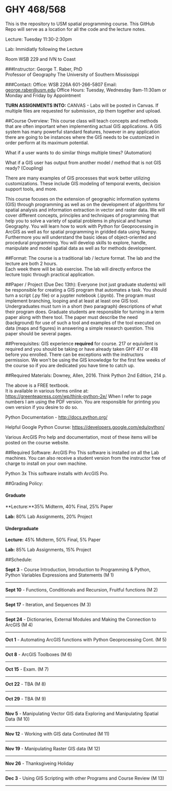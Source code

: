 # GHY 468/568

This is the repository to USM spatial programming course.  This GitHub Repo will serve as a location for all the code and the lecture notes.  

Lecture: Tuesday 11:30-2:30pm

Lab: Immidiatly following the Lecture

Room WSB 229 and IVN to Coast

###Instructor:
George T. Raber, PhD  
Professor of Geography
The University of Southern Mississippi

###Contact:
Office: WSB 226A 601-266-5807
Email: george.raber@usm.edu
Office Hours: Tuesday, Wednesday 9am-11:30am or Monday and Friday by Appointment

**TURN ASSIGNMENTS INTO:**
CANVAS - Labs will be posted in Canvas.  If multiple files are requested for submission, zip them together and upload.

##Course Overview:
This course class will teach concepts and methods that are often important when implementing actual GIS applications.  A GIS system has many powerful standard features, however in any application there are going to be instances where the GIS needs to be customized in order perform at its maximum potential.  

What if a user wants to do similar things multiple times?  (Automation)

What if a GIS user has output from another model / method that is not GIS ready?  (Coupling)

There are many examples of GIS processes that work better utilizing customizations.  These include GIS modeling of temporal events, decision support tools, and more.

This course focuses on the extension of geographic information systems (GIS) through programming as well
as on the development of algorithms for spatial analysis and information extraction in vector and raster data. We will cover
different concepts, principles and techniques of programming that help you to solve a variety of spatial problems in physical
and human Geography. You will learn how to work with Python for Geoprocessing in ArcGIS as well as for spatial
programming in gridded data using Numpy. Furthermore you will understand the basic ideas of object-oriented and
procedural programming. You will develop skills to explore, handle, manipulate and model spatial data as well as for
methods development.

##Format:
The course is a traditional lab / lecture format.  The lab and the lecture are both 2 hours.  
Each week there will be lab exercise. The lab will directly enforce the lecture topic through practical application.  

##Paper / Project (Due Dec 13th):
Everyone (not just graduate students) will be responsible for creating a GIS program that automates a task.  You should turn a script (.py file) or a juypter notebook (.ipynb).  The program must implement branching, looping and at least at least one GIS tool.  Undergraduates must turn in a short (two paragraph) descriptions of what their program does.  Graduate students are responsible for turning in a term paper along with there tool.  The paper must describe the need (background) for use of such a tool and examples of the tool executed on data (maps and figures) in answering a simple research question.  This paper should be several pages. 

##Prerequisites:
GIS experience **required** for course.  217 or equivilent is required and you should be taking or have already taken GHY 417 or 418 before you enrolled.  There can be exceptions with the instructors permission.  We won't be using the GIS knowledge for the first few weeks of the course so if you are dedicated you have time to catch up.

##Required Materials:
Downey, Allen, 2016. Think Python 2nd Edition, 214 p.

The above is a FREE textbook.  
It is available in various forms online at: https://greenteapress.com/wp/think-python-2e/
When I refer to page numbers I am using the PDF version.  You are responsible for printing you own version if you desire to do so.

Python Documentation - http://docs.python.org/

Helpful Google Python Course: https://developers.google.com/edu/python/

Various ArcGIS Pro help and documentation, most of these items will be posted on the course website.

##Required Software:
ArcGIS Pro This software is installed on all the Lab machines.  You can also receive a student version from the instructor free of charge to install on your own machine.  

Python 3x This software installs with ArcGIS Pro.

##Grading Policy:

#### Graduate

**Lecture:**35% Midterm, 40% Final, 25% Paper

**Lab:** 80% Lab Assignments, 20% Project

#### Undergraduate

**Lecture:** 45% Midterm, 50% Final, 5% Paper

**Lab:** 85% Lab Assignments, 15% Project

##Schedule:

**Sept 3** - Course Introduction, Introduction to Programming & Python, Python Variables Expressions and Statements (M 1)
- - - - - -
**Sept 10** - Functions, Conditionals and Recursion, Fruitful functions (M 2)
- - - - - -
**Sept 17** - Iteration, and Sequences (M 3)
- - - - - -
**Sept 24** - Dictionaries, External Modules and Making the Connection to ArcGIS (M 4)
- - - - - -
**Oct 1** - Automating ArcGIS functions with Python Geoprocessing Cont. (M 5)
- - - - - -
**Oct 8** - ArcGIS Toolboxes (M 6)
- - - - - -
**Oct 15** - Exam. (M 7)
- - - - - -
**Oct 22** - TBA (M 8)
- - - - - -
**Oct 29** - TBA (M 9)
- - - - - -
**Nov 5** - Manipulating Vector GIS data Exploring and Manipulating Spatial Data (M 10)
- - - - - -
**Nov 12** -  Working with GIS data Continuted (M 11)
- - - - - -
**Nov 19** -  Manipulating Raster GIS data (M 12)
- - - - - -
**Nov 26** - Thanksgiveing Holiday
- - - - - -
**Dec 3** - Using GIS Scripting with other Programs and Course Review (M 13)
- - - - - -










